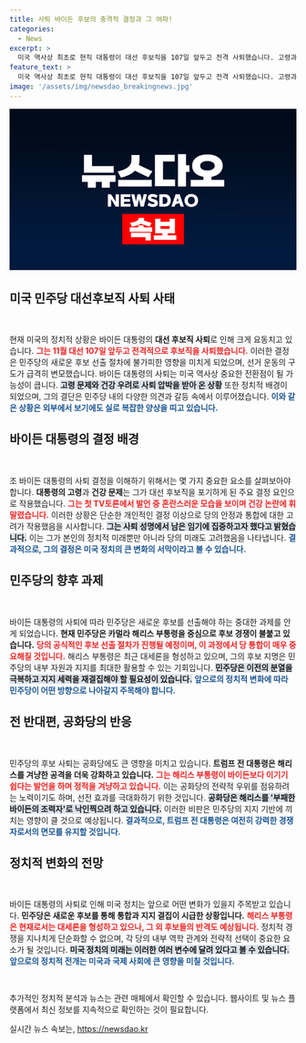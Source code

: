 ```yaml
---
title: 사퇴 바이든 후보의 충격적 결정과 그 여파!
categories:
  - News
excerpt: >
  미국 역사상 최초로 현직 대통령이 대선 후보직을 107일 앞두고 전격 사퇴했습니다. 고령과 건강 문제로 압박을 받아온 바이든 대통령은 남은 임기 동안 의무에 집중하겠다고 밝혔습니다. 민주당은 새 후보 선출에 나서며 정치적 긴장감이 고조되고 있습니다.
feature_text: >
  미국 역사상 최초로 현직 대통령이 대선 후보직을 107일 앞두고 전격 사퇴했습니다. 고령과 건강 문제로 압박을 받아온 바이든 대통령은 남은 임기 동안 의무에 집중하겠다고 밝혔습니다. 민주당은 새 후보 선출에 나서며 정치적 긴장감이 고조되고 있습니다.
image: '/assets/img/newsdao_breakingnews.jpg'
---
```


<p><img src="/assets/img/newsdao_breakingnews.jpg" alt="pcversion 속보" /></p>

<h2 data-ke-size="size26">미국 민주당 대선후보직 사퇴 사태</h2>

<p data-ke-size="size16">&nbsp;</p>

<p>현재 미국의 정치적 상황은 바이든 대통령의 <b>대선 후보직 사퇴</b>로 인해 크게 요동치고 있습니다. <b><span style="color: #ee2323;">그는 11월 대선 107일 앞두고 전격적으로 후보직을 사퇴했습니다.</span></b> 이러한 결정은 민주당의 새로운 후보 선출 절차에 불가피한 영향을 미치게 되었으며, 선거 운동의 구도가 급격히 변모했습니다. 바이든 대통령의 사퇴는 미국 역사상 중요한 전환점이 될 가능성이 큽니다. <b><span style="background-color: #21538527;">고령 문제와 건강 우려로 사퇴 압박을 받아 온 상황</span></b> 또한 정치적 배경이 되었으며, 그의 결단은 민주당 내의 다양한 의견과 갈등 속에서 이루어졌습니다. <b><span style="color: #1a5490;">이와 같은 상황은 외부에서 보기에도 실로 복잡한 양상을 띠고 있습니다.</span></b></p>

<h2 data-ke-size="size26">바이든 대통령의 결정 배경</h2>

<p data-ke-size="size16">&nbsp;</p>

<p>조 바이든 대통령의 사퇴 결정을 이해하기 위해서는 몇 가지 중요한 요소를 살펴보아야 합니다. <b>대통령의 고령</b>과 <b>건강 문제</b>는 그가 대선 후보직을 포기하게 된 주요 결정 요인으로 작용했습니다. <b><span style="color: #ee2323;">그는 첫 TV토론에서 발언 중 혼란스러운 모습을 보이며 건강 논란에 휘말렸습니다.</span></b> 이러한 상황은 단순한 개인적인 결정 이상으로 당의 안정과 통합에 대한 고려가 작용했음을 시사합니다. <b><span style="background-color: #21538527;">그는 사퇴 성명에서 남은 임기에 집중하고자 했다고 밝혔습니다.</span></b> 이는 그가 본인의 정치적 미래뿐만 아니라 당의 미래도 고려했음을 나타냅니다. <b><span style="color: #1a5490;">결과적으로, 그의 결정은 미국 정치의 큰 변화의 서막이라고 볼 수 있습니다.</span></b></p>

<h2 data-ke-size="size26">민주당의 향후 과제</h2>

<p data-ke-size="size16">&nbsp;</p>

<p>바이든 대통령의 사퇴에 따라 민주당은 새로운 후보를 선출해야 하는 중대한 과제를 안게 되었습니다. <b>현재 민주당은 카멀라 해리스 부통령을 중심으로 후보 경쟁이 불붙고 있습니다.</b> <b><span style="color: #ee2323;">당의 공식적인 후보 선출 절차가 진행될 예정이며, 이 과정에서 당 통합이 매우 중요해질 것입니다.</span></b> 해리스 부통령은 최근 대세론을 형성하고 있으며, 그의 후보 지명은 민주당의 내부 자원과 지지를 최대한 활용할 수 있는 기회입니다. <b><span style="background-color: #21538527;">민주당은 이전의 분열을 극복하고 지지 세력을 재결집해야 할 필요성이 있습니다.</span></b> <b><span style="color: #1a5490;">앞으로의 정치적 변화에 따라 민주당이 어떤 방향으로 나아갈지 주목해야 합니다.</span></b></p>

<h2 data-ke-size="size26">전 반대편, 공화당의 반응</h2>

<p data-ke-size="size16">&nbsp;</p>

<p>민주당의 후보 사퇴는 공화당에도 큰 영향을 미치고 있습니다. <b>트럼프 전 대통령은 해리스를 겨냥한 공격을 더욱 강화하고 있습니다.</b> <b><span style="color: #ee2323;">그는 해리스 부통령이 바이든보다 이기기 쉽다는 발언을 하며 정적을 겨냥하고 있습니다.</span></b> 이는 공화당의 전략적 우위를 점유하려는 노력이기도 하며, 선전 효과를 극대화하기 위한 것입니다. <b><span style="background-color: #21538527;">공화당은 해리스를 '부패한 바이든의 조력자'로 낙인찍으려 하고 있습니다.</span></b> 이러한 비판은 민주당의 지지 기반에 끼치는 영향이 클 것으로 예상됩니다. <b><span style="color: #1a5490;">결과적으로, 트럼프 전 대통령은 여전히 강력한 경쟁자로서의 면모를 유지할 것입니다.</span></b></p>

<h2 data-ke-size="size26">정치적 변화의 전망</h2>

<p data-ke-size="size16">&nbsp;</p>

<p>바이든 대통령의 사퇴로 인해 미국 정치는 앞으로 어떤 변화가 있을지 주목받고 있습니다. <b>민주당은 새로운 후보를 통해 통합과 지지 결집이 시급한 상황입니다.</b> <b><span style="color: #ee2323;">해리스 부통령은 현재로서는 대세론을 형성하고 있으나, 그 외 후보들의 반격도 예상됩니다.</span></b> 정치적 경쟁을 지나치게 단순화할 수 없으며, 각 당의 내부 역학 관계와 전략적 선택이 중요한 요소가 될 것입니다. <b><span style="background-color: #21538527;">미국 정치의 미래는 이러한 여러 변수에 달려 있다고 볼 수 있습니다.</span></b> <b><span style="color: #1a5490;">앞으로의 정치적 전개는 미국과 국제 사회에 큰 영향을 미칠 것입니다.</span></b></p>

<p data-ke-size="size16">&nbsp;</p>

<p>추가적인 정치적 분석과 뉴스는 관련 매체에서 확인할 수 있습니다. 웹사이트 및 뉴스 플랫폼에서 최신 정보를 지속적으로 확인하는 것이 필요합니다.</p>
실시간 뉴스 속보는, <a href="https://newsdao.kr" rel="dofollow">https://newsdao.kr</a>


